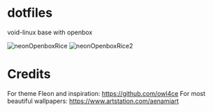 # dotfiles
void-linux base with openbox

![neonOpenboxRice](https://user-images.githubusercontent.com/24417584/175791746-25c32921-60b6-4e91-a006-07e51c889ba5.png)
![neonOpenboxRice2](https://i.imgur.com/ep6F0hj.png)

# Credits
For theme Fleon and inspiration: https://github.com/owl4ce
For most beautiful wallpapers: https://www.artstation.com/aenamiart

